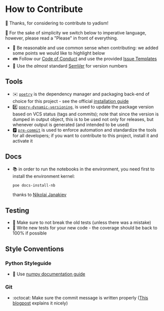 # How to Contribute

:tada: Thanks, for considering to contribute to yadism!

:pray: For the sake of simplicity we switch below to imperative
language, however, please read a "Please" in front of everything.

- :brain: Be reasonable and use common sense when contributing: we
  added some points we would like to highlight below
- :family: Follow our [Code of
  Conduct](https://github.com/NNPDF/yadism/blob/master/.github/CODE_OF_CONDUCT.md)
  and use the provided [Issue
  Templates](https://github.com/NNPDF/yadism/issues/new/choose)
- :1234: Use the _almost_ standard [SemVer](https://semver.org/) for version numbers

## Tools

- :envelope: [`poetry`](https://github.com/python-poetry/poetry) is the
  dependency manager and packaging back-end of choice for this
  project - see the official [installation
  guide](https://python-poetry.org/docs/#installation)
- :hash: [`poery-dynamic-versioning`](https://github.com/mtkennerly/poetry-dynamic-versioning),
  is used to update the package version based on VCS status (tags and
  commits); note that since the version is dumped in output object,
  this is to be used not only for releases, but whenever output is
  generated (and intended to be used)
- :parking: [`pre-commit`](https://pre-commit.com/) is used to enforce
  automation and standardize the tools for all developers; if you want
  to contribute to this project, install it and activate it

## Docs

- :books: in order to run the notebooks in the environment, you need first to install
  the environment kernel:
  ```sh
  poe docs-install-nb
  ```
  thanks to [Nikolai Janakiev](https://janakiev.com/blog/jupyter-virtual-envs/#add-virtual-environment-to-jupyter-notebook)

## Testing

- :elephant: Make sure to not break the old tests (unless there was a
  mistake)
- :hatching_chick: Write new tests for your new code - the coverage
  should be back to 100% if possible

## Style Conventions

### Python Styleguide

- :blue_book: Use [numpy documentation
  guide](https://numpydoc.readthedocs.io/en/latest/format.html)

### Git

- :octocat: Make sure the commit message is written properly ([This
  blogpost](https://chris.beams.io/posts/git-commit/) explains it
  nicely)
